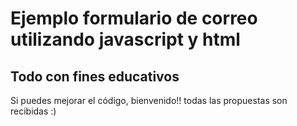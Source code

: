 # Ejemplo formulario de correo utilizando javascript y html

## Todo con fines educativos
Si puedes mejorar el código, bienvenido!! todas las propuestas son recibidas :)
